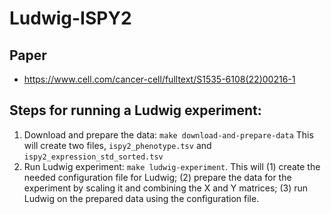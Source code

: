 # Ludwig-ISPY2

## Paper
- https://www.cell.com/cancer-cell/fulltext/S1535-6108(22)00216-1 

## Steps for running a Ludwig experiment:

1. Download and prepare the data: `make download-and-prepare-data` This will create two files, `ispy2_phenotype.tsv` and `ispy2_expression_std_sorted.tsv`
1. Run Ludwig experiment: `make ludwig-experiment`. This will (1) create the needed configuration file for Ludwig; (2) prepare the data for the experiment by scaling it and combining the X and Y matrices; (3) run Ludwig on the prepared data using the configuration file.
